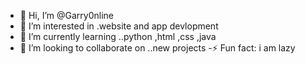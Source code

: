 - 👋 Hi, I’m @Garry0nline
- 👀 I’m interested in .website and app devlopment
- 🌱 I’m currently learning ..python ,html ,css ,java
- 💞️ I’m looking to collaborate on ..new projects
-⚡ Fun fact: i am lazy

